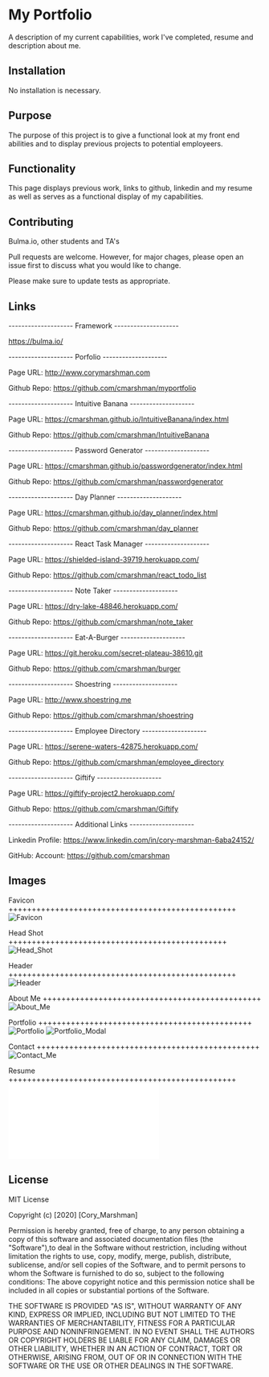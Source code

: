 # My Portfolio
A description of my current capabilities, work I've completed, resume and description about me.

## Installation

No installation is necessary.

## Purpose

The purpose of this project is to give a functional look at my front end abilities and to display previous projects to potential employeers.

## Functionality

This page displays previous work, links to github, linkedin and my resume as well as serves as a functional display of my capabilities. 

## Contributing

Bulma.io, other students and TA's 

Pull requests are welcome. However, for major chages, please open an issue first to discuss what you would like to change.

Please make sure to update tests as appropriate.

## Links

-------------------- Framework --------------------

https://bulma.io/

-------------------- Porfolio --------------------

Page URL: http://www.corymarshman.com

Github Repo:  https://github.com/cmarshman/myportfolio

-------------------- Intuitive Banana --------------------

Page URL: https://cmarshman.github.io/IntuitiveBanana/index.html

Github Repo: https://github.com/cmarshman/IntuitiveBanana

-------------------- Password Generator --------------------

Page URL: https://cmarshman.github.io/passwordgenerator/index.html

Github Repo: https://github.com/cmarshman/passwordgenerator

-------------------- Day Planner --------------------

Page URL: https://cmarshman.github.io/day_planner/index.html

Github Repo: https://github.com/cmarshman/day_planner

-------------------- React Task Manager --------------------

Page URL: https://shielded-island-39719.herokuapp.com/

Github Repo: https://github.com/cmarshman/react_todo_list

-------------------- Note Taker --------------------

Page URL: https://dry-lake-48846.herokuapp.com/

Github Repo: https://github.com/cmarshman/note_taker

-------------------- Eat-A-Burger --------------------

Page URL: https://git.heroku.com/secret-plateau-38610.git

Github Repo: https://github.com/cmarshman/burger

-------------------- Shoestring --------------------

Page URL: http://www.shoestring.me

Github Repo: https://github.com/cmarshman/shoestring

-------------------- Employee Directory --------------------

Page URL: https://serene-waters-42875.herokuapp.com/

Github Repo: https://github.com/cmarshman/employee_directory

-------------------- Giftify --------------------

Page URL: https://giftify-project2.herokuapp.com/

Github Repo: https://github.com/cmarshman/Giftify

-------------------- Additional Links --------------------

Linkedin
    Profile: https://www.linkedin.com/in/cory-marshman-6aba24152/

GitHub:
    Account: https://github.com/cmarshman

## Images

Favicon +++++++++++++++++++++++++++++++++++++++++++++++++
![Favicon](public/assets/images/road_favicon.png)

Head Shot +++++++++++++++++++++++++++++++++++++++++++++++
![Head_Shot](public/assets/images/head_shot.png)

Header +++++++++++++++++++++++++++++++++++++++++++++++++
![Header](public/assets/images/portfolio/header.png)

About Me +++++++++++++++++++++++++++++++++++++++++++++++
![About_Me](public/assets/images/portfolio/about_me.png)

Portfolio ++++++++++++++++++++++++++++++++++++++++++++++
![Portfolio](public/assets/images/portfolio/portfolio.png)
![Portfolio_Modal](public/assets/images/portfolio/portfolio_modal.png)

Contact ++++++++++++++++++++++++++++++++++++++++++++++++
![Contact_Me](public/assets/images/portfolio/contact_me.png)

Resume +++++++++++++++++++++++++++++++++++++++++++++++++
![Resume](public/assets/images/resume.pdf)

## License
MIT License

Copyright (c) [2020] [Cory_Marshman]

Permission is hereby granted, free of charge, to any person obtaining a copy of this software and associated documentation files (the "Software"),to deal in the Software without restriction, including without limitation the rights to use, copy, modify, merge, publish, distribute, sublicense, and/or sell copies of the Software, and to permit persons to whom the Software is furnished to do so, subject to the following conditions: The above copyright notice and this permission notice shall be included in all copies or substantial portions of the Software.

THE SOFTWARE IS PROVIDED "AS IS", WITHOUT WARRANTY OF ANY KIND, EXPRESS OR IMPLIED, INCLUDING BUT NOT LIMITED TO THE WARRANTIES OF MERCHANTABILITY, FITNESS FOR A PARTICULAR PURPOSE AND NONINFRINGEMENT. IN NO EVENT SHALL THE AUTHORS OR COPYRIGHT HOLDERS BE LIABLE FOR ANY CLAIM, DAMAGES OR OTHER LIABILITY, WHETHER IN AN ACTION OF CONTRACT, TORT OR OTHERWISE, ARISING FROM, OUT OF OR IN CONNECTION WITH THE SOFTWARE OR THE USE OR OTHER DEALINGS IN THE SOFTWARE.
